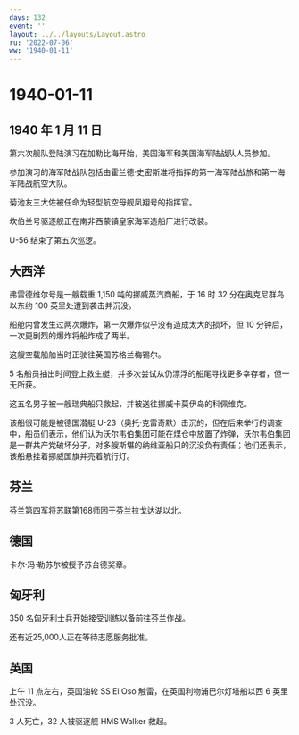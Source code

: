 ```yaml
---
days: 132
event: ''
layout: ../../layouts/Layout.astro
ru: '2022-07-06'
ww: '1940-01-11'
---
```


# 1940-01-11

## 1940 年 1 月 11 日

第六次舰队登陆演习在加勒比海开始，美国海军和美国海军陆战队人员参加。

参加演习的海军陆战队包括由霍兰德·史密斯准将指挥的第一海军陆战旅和第一海军陆战航空大队。

菊池友三大佐被任命为轻型航空母舰凤翔号的指挥官。

坎伯兰号驱逐舰正在南非西蒙镇皇家海军造船厂进行改装。

U-56 结束了第五次巡逻。

## 大西洋

弗雷德维尔号是一艘载重 1,150 吨的挪威蒸汽商船，于 16 时 32
分在奥克尼群岛以东约 100 英里处遭到袭击并沉没。

船舱内曾发生过两次爆炸，第一次爆炸似乎没有造成太大的损坏，但 10
分钟后，一次更剧烈的爆炸将船炸成了两半。

这艘空载船舶当时正驶往英国苏格兰梅锡尔。

5
名船员抽出时间登上救生艇，并多次尝试从仍漂浮的船尾寻找更多幸存者，但一无所获。

这五名男子被一艘瑞典船只救起，并被送往挪威卡莫伊岛的科佩维克。

该船很可能是被德国潜艇
U-23（奥托·克雷奇默）击沉的，但在后来举行的调查中，船员们表示，他们认为沃尔韦伯集团可能在煤仓中放置了炸弹，沃尔韦伯集团是一群共产党破坏分子，对多艘斯堪的纳维亚船只的沉没负有责任；他们还表示，该船悬挂着挪威国旗并亮着航行灯。

## 芬兰

芬兰第四军将苏联第168师困于芬兰拉戈达湖以北。

## 德国

卡尔·冯·勒苏尔被授予苏台德奖章。

## 匈牙利

350 名匈牙利士兵开始接受训练以备前往芬兰作战。

还有近25,000人正在等待志愿服务批准。

## 英国

上午 11 点左右，英国油轮 SS El Oso 触雷，在英国利物浦巴尔灯塔船以西 6
英里处沉没。

3 人死亡，32 人被驱逐舰 HMS Walker 救起。